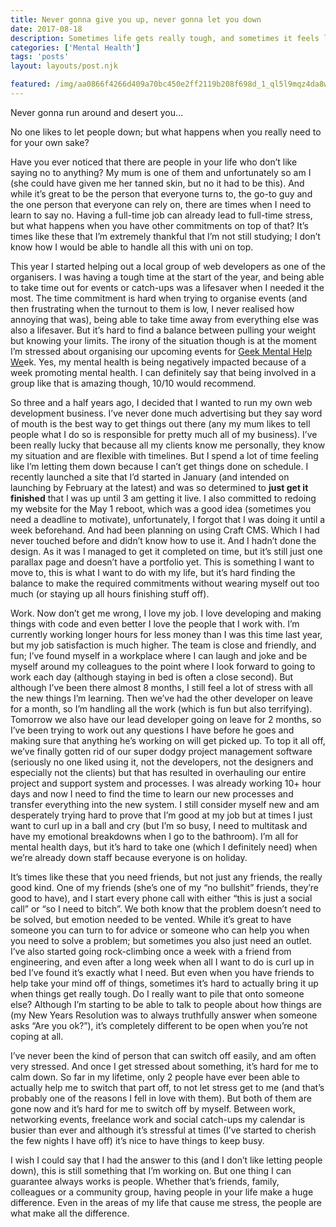 ```yaml
---
title: Never gonna give you up, never gonna let you down
date: 2017-08-18
description: Sometimes life gets really tough, and sometimes it feels like everything is happening to you all at once, so what happens when you don't like to let people down and don't take the time out?
categories: ['Mental Health']
tags: 'posts'
layout: layouts/post.njk

featured: /img/aa0866f4266d409a70bc450e2ff2119b208f698d_1_ql5l9mqz4da8wdevacw9pq.jpg
---
```


Never gonna run around and desert you…

No one likes to let people down; but what happens when you really need to for your own sake?

Have you ever noticed that there are people in your life who don’t like saying no to anything? My mum is one of them and unfortunately so am I (she could have given me her tanned skin, but no it had to be this). And while it’s great to be the person that everyone turns to, the go-to guy and the one person that everyone can rely on, there are times when I need to learn to say no. Having a full-time job can already lead to full-time stress, but what happens when you have other commitments on top of that? It’s times like these that I’m extremely thankful that I’m not still studying; I don’t know how I would be able to handle all this with uni on top.

This year I started helping out a local group of web developers as one of the organisers. I was having a tough time at the start of the year, and being able to take time out for events or catch-ups was a lifesaver when I needed it the most. The time commitment is hard when trying to organise events (and then frustrating when the turnout to them is low, I never realised how annoying that was), being able to take time away from everything else was also a lifesaver. But it’s hard to find a balance between pulling your weight but knowing your limits. The irony of the situation though is at the moment I’m stressed about organising our upcoming events for [Geek Mental Help We](http://geekmentalhelp.com/)ek. Yes, my mental health is being negatively impacted because of a week promoting mental health. I can definitely say that being involved in a group like that is amazing though, 10/10 would recommend.

So three and a half years ago, I decided that I wanted to run my own web development business. I’ve never done much advertising but they say word of mouth is the best way to get things out there (any my mum likes to tell people what I do so is responsible for pretty much all of my business). I’ve been really lucky that because all my clients know me personally, they know my situation and are flexible with timelines. But I spend a lot of time feeling like I’m letting them down because I can’t get things done on schedule. I recently launched a site that I’d started in January (and intended on launching by February at the latest) and was so determined to **just get it finished** that I was up until 3 am getting it live. I also committed to redoing my website for the May 1 reboot, which was a good idea (sometimes you need a deadline to motivate), unfortunately, I forgot that I was doing it until a week beforehand. And had been planning on using Craft CMS. Which I had never touched before and didn’t know how to use it. And I hadn’t done the design. As it was I managed to get it completed on time, but it’s still just one parallax page and doesn’t have a portfolio yet. This is something I want to move to, this is what I want to do with my life, but it’s hard finding the balance to make the required commitments without wearing myself out too much (or staying up all hours finishing stuff off).

Work. Now don’t get me wrong, I love my job. I love developing and making things with code and even better I love the people that I work with. I’m currently working longer hours for less money than I was this time last year, but my job satisfaction is much higher. The team is close and friendly, and fun; I’ve found myself in a workplace where I can laugh and joke and be myself around my colleagues to the point where I look forward to going to work each day (although staying in bed is often a close second). But although I’ve been there almost 8 months, I still feel a lot of stress with all the new things I’m learning. Then we’ve had the other developer on leave for a month, so I’m handling all the work (which is fun but also terrifying). Tomorrow we also have our lead developer going on leave for 2 months, so I’ve been trying to work out any questions I have before he goes and making sure that anything he’s working on will get picked up. To top it all off, we’ve finally gotten rid of our super dodgy project management software (seriously no one liked using it, not the developers, not the designers and especially not the clients) but that has resulted in overhauling our entire project and support system and processes. I was already working 10+ hour days and now I need to find the time to learn our new processes and transfer everything into the new system. I still consider myself new and am desperately trying hard to prove that I’m good at my job but at times I just want to curl up in a ball and cry (but I’m so busy, I need to multitask and have my emotional breakdowns when I go to the bathroom). I’m all for mental health days, but it’s hard to take one (which I definitely need) when we’re already down staff because everyone is on holiday.

It’s times like these that you need friends, but not just any friends, the really good kind. One of my friends (she’s one of my “no bullshit” friends, they’re good to have), and I start every phone call with either “this is just a social call” or “so I need to bitch”. We both know that the problem doesn’t need to be solved, but emotion needed to be vented. While it’s great to have someone you can turn to for advice or someone who can help you when you need to solve a problem; but sometimes you also just need an outlet. I’ve also started going rock-climbing once a week with a friend from engineering, and even after a long week when all I want to do is curl up in bed I’ve found it’s exactly what I need. But even when you have friends to help take your mind off of things, sometimes it’s hard to actually bring it up when things get really tough. Do I really want to pile that onto someone else? Although I’m starting to be able to talk to people about how things are (my New Years Resolution was to always truthfully answer when someone asks “Are you ok?”), it’s completely different to be open when you’re not coping at all.

I’ve never been the kind of person that can switch off easily, and am often very stressed. And once I get stressed about something, it’s hard for me to calm down. So far in my lifetime, only 2 people have ever been able to actually help me to switch that part off, to not let stress get to me (and that’s probably one of the reasons I fell in love with them). But both of them are gone now and it’s hard for me to switch off by myself. Between work, networking events, freelance work and social catch-ups my calendar is busier than ever and although it’s stressful at times (I’ve started to cherish the few nights I have off) it’s nice to have things to keep busy.

I wish I could say that I had the answer to this (and I don’t like letting people down), this is still something that I’m working on. But one thing I can guarantee always works is people. Whether that’s friends, family, colleagues or a community group, having people in your life make a huge difference. Even in the areas of my life that cause me stress, the people are what make all the difference.

